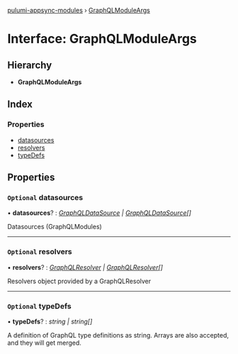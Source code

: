 [pulumi-appsync-modules](../README.md) › [GraphQLModuleArgs](graphqlmoduleargs.md)

# Interface: GraphQLModuleArgs

## Hierarchy

* **GraphQLModuleArgs**

## Index

### Properties

* [datasources](graphqlmoduleargs.md#optional-datasources)
* [resolvers](graphqlmoduleargs.md#optional-resolvers)
* [typeDefs](graphqlmoduleargs.md#optional-typedefs)

## Properties

### `Optional` datasources

• **datasources**? : *[GraphQLDataSource](../classes/graphqldatasource.md) | [GraphQLDataSource](../classes/graphqldatasource.md)[]*

Datasources (GraphQLModules)

___

### `Optional` resolvers

• **resolvers**? : *[GraphQLResolver](../classes/graphqlresolver.md) | [GraphQLResolver](../classes/graphqlresolver.md)[]*

Resolvers object provided by a GraphQLResolver

___

### `Optional` typeDefs

• **typeDefs**? : *string | string[]*

A definition of GraphQL type definitions as string.
Arrays are also accepted, and they will get merged.
